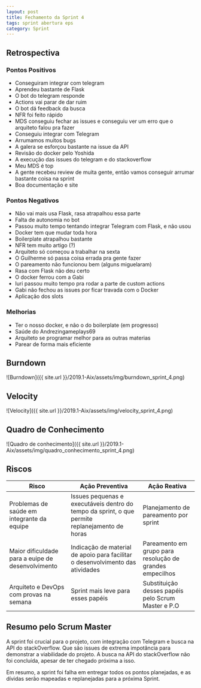 ```yaml
---
layout: post
title: Fechamento da Sprint 4
tags: sprint abertura eps
category: Sprint
---
```


## Retrospectiva

### Pontos Positivos

- Conseguiram integrar com telegram
- Aprendeu bastante de Flask
- O bot do telegram responde
- Actions vai parar de dar ruim
- O bot dá feedback da busca
- NFR foi feito rápido
- MDS conseguiu fechar as issues e conseguiu ver um erro que o arquiteto falou pra fazer
- Conseguiu integrar com Telegram
- Arrumamos muitos bugs
- A galera se esforçou bastante na issue da API
- Revisão do docker pelo Yoshida
- A execução das issues do telegram e do stackoverflow
- Meu MDS é top
- A gente recebeu review de muita gente, então vamos conseguir arrumar bastante coisa na sprint
- Boa documentação e site


### Pontos Negativos

- Não vai mais usa Flask, rasa atrapalhou essa parte
- Falta de autonomia no bot
- Passou muito tempo tentando integrar Telegram com Flask, e não usou
- Docker tem que mudar toda hora
- Boilerplate atrapalhou bastante
- NFR tem muito artigo (?)
- Arquiteto só começou a trabalhar na sexta
- O Guilherme só passa coisa errada pra gente fazer
- O pareamento não funcionou bem (alguns miguelaram)
- Rasa com Flask não deu certo
- O docker ferrou com a Gabi
- Iuri passou muito tempo pra rodar a parte de custom actions
- Gabi não fechou as issues por ficar travada com o Docker
- Aplicação dos slots


### Melhorias

- Ter o nosso docker, e não o do boilerplate (em progresso)
- Saúde do Andrezingameplays69
- Arquiteto se programar melhor para as outras materias
- Parear de forma mais eficiente


## Burndown

![Burndown]({{ site.url }}/2019.1-Aix/assets/img/burndown_sprint_4.png)

## Velocity

![Velocity]({{ site.url }}/2019.1-Aix/assets/img/velocity_sprint_4.png)

## Quadro de Conhecimento

![Quadro de conhecimento]({{ site.url }}/2019.1-Aix/assets/img/quadro_conhecimento_sprint_4.png)

## Riscos

| Risco  | Ação Preventiva  | Ação Reativa  |
|---|---|---|
| Problemas de saúde em integrante da equipe |Issues pequenas e executáveis dentro do tempo da sprint, o que permite replanejamento de horas |Planejamento de pareamento por sprint |
| Maior dificuldade para a euipe de desenvolvimento |Indicação de material de apoio para facilitar o desenvolvimento das atividades |Pareamento em grupo para resolução de grandes empecilhos |
| Arquiteto e DevOps com provas na semana |Sprint mais leve para esses papéis |Substituição desses papéis pelo Scrum Master e P.O |


## Resumo pelo Scrum Master

A sprint foi crucial para o projeto, com integração com Telegram e busca na API do stackOverflow. Que são issues de extrema impotância para demonstrar a viabilidade do projeto. A busca na API do stackOverflow não foi concluída, apesar de ter chegado próxima a isso.

Em resumo, a sprint foi falha em entregar todos os pontos planejadas, e as dívidas serão mapeadas e replanejadas para a próxima Sprint.